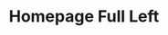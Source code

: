 ---
title: "Homepage Full Left"
post_layout: "full"
sidebar: "left"
banner: true
# background shapes
background_shapes:
  enable: true
  # this image will be used as banner background
  banner_bg_image: "images/backgrounds/banner-bg.svg"
  # this image will be used as header background
  header_bg_image: "images/backgrounds/header-bg.svg"
  # this image will be used as wave background
  wave_bg_image: "images/backgrounds/wave-bg.svg"
  # this image will be used as footer background
  footer_bg_image: "images/backgrounds/footer-bg.svg"
---